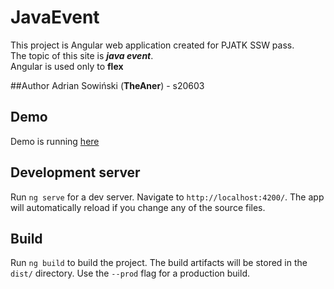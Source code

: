 # JavaEvent

This project is Angular web application created for PJATK SSW pass.\
The topic of this site is ***java event***.\
Angular is used only to **flex**


##Author
Adrian Sowiński (**TheAner**) - s20603

## Demo
Demo is running [here](https://project.theaner.pl)

## Development server

Run `ng serve` for a dev server. Navigate to `http://localhost:4200/`. The app will automatically reload if you change any of the source files.

## Build

Run `ng build` to build the project. The build artifacts will be stored in the `dist/` directory. Use the `--prod` flag for a production build.
